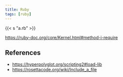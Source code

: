 ```yaml
---
title: Ruby
tags: [ruby]
---
```


{{< s "a.rb" >}}

<https://ruby-doc.org/core/Kernel.html#method-i-require>

## References

- <https://hyperpolyglot.org/scripting2#load-lib>
- <https://rosettacode.org/wiki/Include_a_file>
